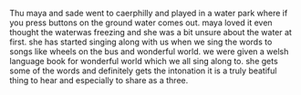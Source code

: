 Thu maya and sade went to caerphilly and played in a water park where if you press buttons on the ground water comes out. maya loved it even thought the waterwas freezing and she was a bit unsure about the water at first. she has started singing along with us when we sing the words to songs like wheels on the bus and wonderful world. we were given a welsh language book for wonderful world which we all sing along to. she gets some of the words and definitely gets the intonation it is a truly beatiful thing to hear and especially to share as a three.
